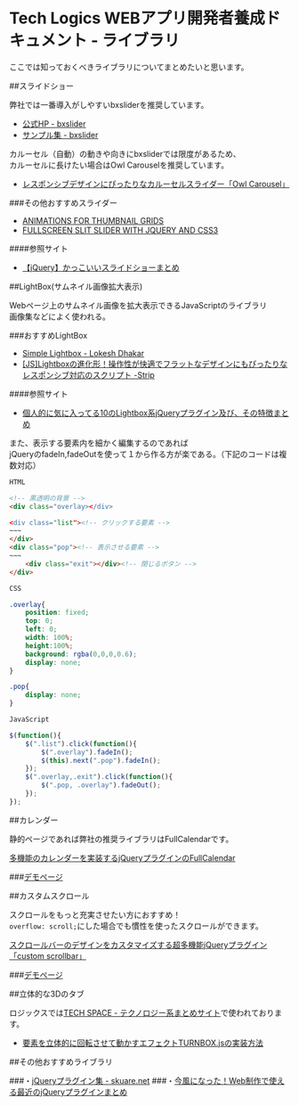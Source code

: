 # Tech Logics WEBアプリ開発者養成ドキュメント - ライブラリ

ここでは知っておくべきライブラリについてまとめたいと思います。

##スライドショー

弊社では一番導入がしやすいbxsliderを推奨しています。  

* [公式HP - bxslider](http://bxslider.com)
* [サンプル集 - bxslider](http://zxcvbnmnbvcxz.com/demonstration/slide_in_slide.html)

カルーセル（自動）の動きや向きにbxsliderでは限度があるため、  
カルーセルに長けたい場合はOwl Carouselを推奨しています。

* [レスポンシブデザインにぴったりなカルーセルスライダー「Owl Carousel」](http://sterfield.co.jp/designer/レスポンシブデザインにぴったりなカルーセルス.html)

###その他おすすめスライダー
* [ANIMATIONS FOR THUMBNAIL GRIDS](http://tympanus.net/codrops/2013/10/23/animations-for-thumbnail-grids/)
* [FULLSCREEN SLIT SLIDER WITH JQUERY AND CSS3](http://tympanus.net/codrops/2012/06/05/fullscreen-slit-slider-with-jquery-and-css3/)


####参照サイト
* [【jQuery】かっこいいスライドショーまとめ](http://matome.naver.jp/odai/2132616911530364801)


##LightBox(サムネイル画像拡大表示)

Webページ上のサムネイル画像を拡大表示できるJavaScriptのライブラリ  
画像集などによく使われる。

###おすすめLightBox
* [Simple Lightbox - Lokesh Dhakar](http://lokeshdhakar.com/projects/lightbox2/)
* [[JS]Lightboxの進化形！操作性が快適でフラットなデザインにもぴったりなレスポンシブ対応のスクリプト -Strip](http://coliss.com/articles/build-websites/operation/javascript/jquery-plugin-strip.html)

####参照サイト
* [個人的に気に入ってる10のLightbox系jQueryプラグイン及び、その特徴まとめ](http://kachibito.net/web-design/10-lightbox-jquery-plugins.html)


また、表示する要素内を細かく編集するのであれば  
jQueryのfadeIn,fadeOutを使って１から作る方が楽である。（下記のコードは複数対応）

```html
HTML

<!-- 黒透明の背景 -->
<div class="overlay></div>

<div class="list"><!-- クリックする要素 -->
~~~
</div>
<div class="pop"><!-- 表示させる要素 -->
~~~
	<div class="exit"></div><!-- 閉じるボタン -->
</div>

```

```css
CSS

.overlay{
	position: fixed;
	top: 0;
	left: 0;
	width: 100%;
	height:100%;
	background: rgba(0,0,0,0.6);
	display: none;
}

.pop{
	display: none;
}

```

```javascript
JavaScript

$(function(){
	$(".list").click(function(){
		$(".overlay").fadeIn();
		$(this).next(".pop").fadeIn();
	});
	$(".overlay,.exit").click(function(){
		$(".pop, .overlay").fadeOut();
	});
});

```


##カレンダー

静的ページであれば弊社の推奨ライブラリはFullCalendarです。

[多機能のカレンダーを実装するjQueryプラグインのFullCalendar](http://sterfield.co.jp/designer/多機能のカレンダーを実装するjqueryプラグインのfullcalendar.html)

###[デモページ](http://codepen.io/iw3/pen/lyhmI/)


##カスタムスクロール

スクロールをもっと充実させたい方におすすめ！  
`overflow: scroll;`にした場合でも慣性を使ったスクロールができます。

[スクロールバーのデザインをカスタマイズする超多機能jQueryプラグイン「custom scrollbar」](http://eturlt.net/blog/20130612/customscrollbar/)

###[デモページ](http://manos.malihu.gr/repository/custom-scrollbar/demo/examples/complete_examples.html)


##立体的な3Dのタブ

ロジックスでは[TECH SPACE - テクノロジー系まとめサイト](http://techspace.link)で使われております。

* [要素を立体的に回転させて動かすエフェクトTURNBOX.jsの実装方法](http://liginc.co.jp/web/js/jquery/116636)


##その他おすすめライブラリ

###・[jQueryプラグイン集 - skuare.net](http://www.skuare.net/test/jQuery_2.html)
###・[今風になった！Web制作で使える最近のjQueryプラグインまとめ](http://commte.net/blog/archives/4794)

